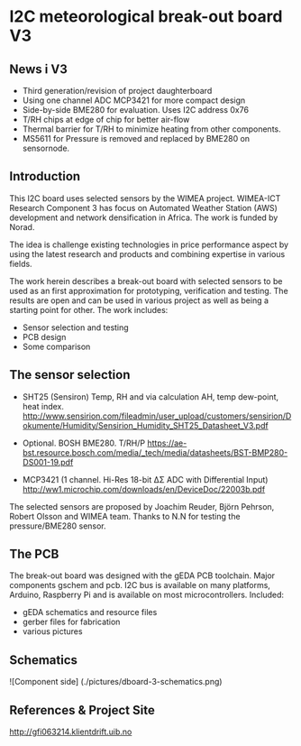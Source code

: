 
I2C meteorological break-out board V3
=====================================

News i V3
---------
* Third generation/revision of project daughterboard
* Using one channel ADC MCP3421 for more compact design
* Side-by-side BME280 for evaluation. Uses I2C address 0x76
* T/RH chips at edge of chip for better air-flow 
* Thermal barrier for T/RH to minimize heating from other components.
* MS5611 for Pressure is removed and replaced by BME280 on sensornode.

Introduction
------------
This I2C board uses selected sensors by the WIMEA project. WIMEA-ICT 
Research Component 3 has focus on Automated Weather Station  (AWS) 
development and network densification in Africa. The work is funded 
by Norad. 

The idea is challenge existing technologies in price performance aspect
by using the latest research and products and combining expertise in
various fields.

The work herein describes a break-out board with selected sensors to be
used as an first approximation for prototyping, verification and testing.
The results are open and can be used in various project as well as being 
a starting point for other. The work includes:

* Sensor selection and testing
* PCB design
* Some comparison

The sensor selection
--------------------

* SHT25 (Sensiron)  Temp, RH and via calculation AH, temp dew-point, heat index.
http://www.sensirion.com/fileadmin/user_upload/customers/sensirion/Dokumente/Humidity/Sensirion_Humidity_SHT25_Datasheet_V3.pdf

* Optional. BOSH BME280. T/RH/P
https://ae-bst.resource.bosch.com/media/_tech/media/datasheets/BST-BMP280-DS001-19.pdf

* MCP3421 (1 channel. Hi-Res 18-bit ΔΣ ADC with Differential Input)
http://ww1.microchip.com/downloads/en/DeviceDoc/22003b.pdf

The selected sensors are proposed by Joachim Reuder, Björn Pehrson, Robert 
Olsson and WIMEA team. Thanks to N.N for testing the pressure/BME280 sensor.

The PCB
--------
The break-out board was designed with the gEDA PCB toolchain. Major components
gschem and pcb. I2C bus is available on many platforms, Arduino, Raspberry Pi and is available on most microcontrollers. Included:

* gEDA schematics and resource files
* gerber files for fabrication
* various pictures

Schematics
-----------
![Component side] (./pictures/dboard-3-schematics.png)

References & Project Site
--------------------------
http://gfi063214.klientdrift.uib.no
